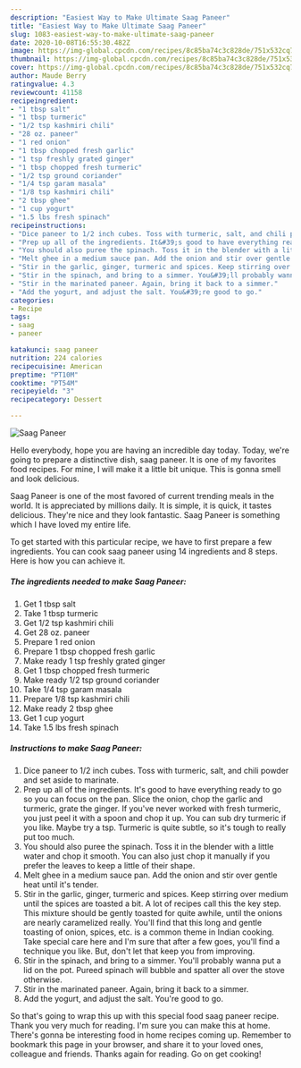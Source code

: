 ```yaml
---
description: "Easiest Way to Make Ultimate Saag Paneer"
title: "Easiest Way to Make Ultimate Saag Paneer"
slug: 1083-easiest-way-to-make-ultimate-saag-paneer
date: 2020-10-08T16:55:30.482Z
image: https://img-global.cpcdn.com/recipes/8c85ba74c3c828de/751x532cq70/saag-paneer-recipe-main-photo.jpg
thumbnail: https://img-global.cpcdn.com/recipes/8c85ba74c3c828de/751x532cq70/saag-paneer-recipe-main-photo.jpg
cover: https://img-global.cpcdn.com/recipes/8c85ba74c3c828de/751x532cq70/saag-paneer-recipe-main-photo.jpg
author: Maude Berry
ratingvalue: 4.3
reviewcount: 41158
recipeingredient:
- "1 tbsp salt"
- "1 tbsp turmeric"
- "1/2 tsp kashmiri chili"
- "28 oz. paneer"
- "1 red onion"
- "1 tbsp chopped fresh garlic"
- "1 tsp freshly grated ginger"
- "1 tbsp chopped fresh turmeric"
- "1/2 tsp ground coriander"
- "1/4 tsp garam masala"
- "1/8 tsp kashmiri chili"
- "2 tbsp ghee"
- "1 cup yogurt"
- "1.5 lbs fresh spinach"
recipeinstructions:
- "Dice paneer to 1/2 inch cubes. Toss with turmeric, salt, and chili powder and set aside to marinate."
- "Prep up all of the ingredients. It&#39;s good to have everything ready to go so you can focus on the pan. Slice the onion, chop the garlic and turmeric, grate the ginger. If you&#39;ve never worked with fresh turmeric, you just peel it with a spoon and chop it up. You can sub dry turmeric if you like. Maybe try a tsp. Turmeric is quite subtle, so it&#39;s tough to really put too much."
- "You should also puree the spinach. Toss it in the blender with a little water and chop it smooth. You can also just chop it manually if you prefer the leaves to keep a little of their shape."
- "Melt ghee in a medium sauce pan. Add the onion and stir over gentle heat until it&#39;s tender."
- "Stir in the garlic, ginger, turmeric and spices. Keep stirring over medium until the spices are toasted a bit. A lot of recipes call this the key step. This mixture should be gently toasted for quite awhile, until the onions are nearly caramelized really. You&#39;ll find that this long and gentle toasting of onion, spices, etc. is a common theme in Indian cooking. Take special care here and I&#39;m sure that after a few goes, you&#39;ll find a technique you like. But, don&#39;t let that keep you from improving."
- "Stir in the spinach, and bring to a simmer. You&#39;ll probably wanna put a lid on the pot. Pureed spinach will bubble and spatter all over the stove otherwise."
- "Stir in the marinated paneer. Again, bring it back to a simmer."
- "Add the yogurt, and adjust the salt. You&#39;re good to go."
categories:
- Recipe
tags:
- saag
- paneer

katakunci: saag paneer 
nutrition: 224 calories
recipecuisine: American
preptime: "PT10M"
cooktime: "PT54M"
recipeyield: "3"
recipecategory: Dessert

---
```



![Saag Paneer](https://img-global.cpcdn.com/recipes/8c85ba74c3c828de/751x532cq70/saag-paneer-recipe-main-photo.jpg)

Hello everybody, hope you are having an incredible day today. Today, we're going to prepare a distinctive dish, saag paneer. It is one of my favorites food recipes. For mine, I will make it a little bit unique. This is gonna smell and look delicious.



Saag Paneer is one of the most favored of current trending meals in the world. It is appreciated by millions daily. It is simple, it is quick, it tastes delicious. They're nice and they look fantastic. Saag Paneer is something which I have loved my entire life.


To get started with this particular recipe, we have to first prepare a few ingredients. You can cook saag paneer using 14 ingredients and 8 steps. Here is how you can achieve it.

<!--inarticleads1-->

##### The ingredients needed to make Saag Paneer:

1. Get 1 tbsp salt
1. Take 1 tbsp turmeric
1. Get 1/2 tsp kashmiri chili
1. Get 28 oz. paneer
1. Prepare 1 red onion
1. Prepare 1 tbsp chopped fresh garlic
1. Make ready 1 tsp freshly grated ginger
1. Get 1 tbsp chopped fresh turmeric
1. Make ready 1/2 tsp ground coriander
1. Take 1/4 tsp garam masala
1. Prepare 1/8 tsp kashmiri chili
1. Make ready 2 tbsp ghee
1. Get 1 cup yogurt
1. Take 1.5 lbs fresh spinach




<!--inarticleads2-->

##### Instructions to make Saag Paneer:

1. Dice paneer to 1/2 inch cubes. Toss with turmeric, salt, and chili powder and set aside to marinate.
1. Prep up all of the ingredients. It&#39;s good to have everything ready to go so you can focus on the pan. Slice the onion, chop the garlic and turmeric, grate the ginger. If you&#39;ve never worked with fresh turmeric, you just peel it with a spoon and chop it up. You can sub dry turmeric if you like. Maybe try a tsp. Turmeric is quite subtle, so it&#39;s tough to really put too much.
1. You should also puree the spinach. Toss it in the blender with a little water and chop it smooth. You can also just chop it manually if you prefer the leaves to keep a little of their shape.
1. Melt ghee in a medium sauce pan. Add the onion and stir over gentle heat until it&#39;s tender.
1. Stir in the garlic, ginger, turmeric and spices. Keep stirring over medium until the spices are toasted a bit. A lot of recipes call this the key step. This mixture should be gently toasted for quite awhile, until the onions are nearly caramelized really. You&#39;ll find that this long and gentle toasting of onion, spices, etc. is a common theme in Indian cooking. Take special care here and I&#39;m sure that after a few goes, you&#39;ll find a technique you like. But, don&#39;t let that keep you from improving.
1. Stir in the spinach, and bring to a simmer. You&#39;ll probably wanna put a lid on the pot. Pureed spinach will bubble and spatter all over the stove otherwise.
1. Stir in the marinated paneer. Again, bring it back to a simmer.
1. Add the yogurt, and adjust the salt. You&#39;re good to go.




So that's going to wrap this up with this special food saag paneer recipe. Thank you very much for reading. I'm sure you can make this at home. There's gonna be interesting food in home recipes coming up. Remember to bookmark this page in your browser, and share it to your loved ones, colleague and friends. Thanks again for reading. Go on get cooking!
